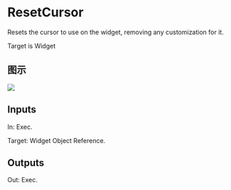 # ResetCursor

Resets the cursor to use on the widget, removing any customization for it.

Target is Widget

## 图示

![]($-20221218-21354384.png)

## Inputs

In: Exec.

Target: Widget Object Reference.  

## Outputs

Out: Exec.

